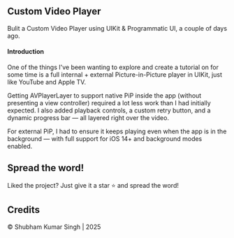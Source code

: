 ## Custom Video Player

Bulit a Custom Video Player using UIKit & Programmatic UI, a couple of days ago.


#### Introduction
One of the things I've been wanting to explore and create a tutorial on for some time is a full internal + external Picture-in-Picture player in UIKit, just like YouTube and Apple TV.

Getting AVPlayerLayer to support native PiP inside the app (without presenting a view controller) required a lot less work than I had initially expected. I also added playback controls, a custom retry button, and a dynamic progress bar — all layered right over the video.

For external PiP, I had to ensure it keeps playing even when the app is in the background — with full support for iOS 14+ and background modes enabled.



## Spread the word!
Liked the project? Just give it a star ⭐️ and spread the word!

## Credits
© Shubham Kumar Singh | 2025
